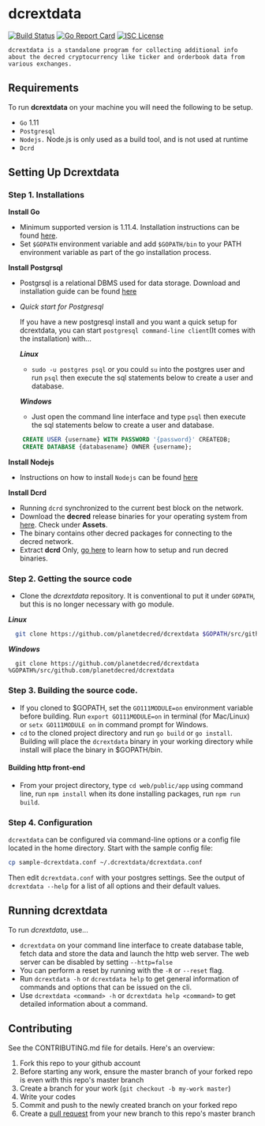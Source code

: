 # dcrextdata

[![Build Status](https://img.shields.io/travis/decred/dcrdata.svg)](https://travis-ci.org/raedahgroup/planetdecred)
[![Go Report Card](https://goreportcard.com/badge/github.com/decred/dcrdata)](https://goreportcard.com/report/github.com/planetdecred/dcrextdata)
[![ISC License](https://img.shields.io/badge/license-ISC-blue.svg)](http://copyfree.org)

    dcrextdata is a standalone program for collecting additional info about the decred cryptocurrency like ticker and orderbook data from various exchanges. 

## Requirements
To run **dcrextdata** on your machine you will need the following to be setup.
- `Go` 1.11
- `Postgresql`
- `Nodejs.` Node.js is only used as a build tool, and is not used at runtime
- `Dcrd`

## Setting Up Dcrextdata 
### Step 1. Installations
**Install Go**
* Minimum supported version is 1.11.4. Installation instructions can be found [here](https://golang.org/doc/install).
* Set `$GOPATH` environment variable and add `$GOPATH/bin` to your PATH environment variable as part of the go installation process.

**Install Postgrsql**
* Postgrsql is a relational DBMS used for data storage. Download and installation guide can be found [here](postgresql.org/download)
* *Quick start for  Postgresql*

    If you have a new postgresql install and you want a quick setup for dcrextdata, you can start `postgresql command-line client`(It comes with the installation) with...
    
    ***Linux***
  -  `sudo -u postgres psql` or you could `su` into the postgres user and run `psql` then execute the sql statements below to create a user and database.
    
    ***Windows***
  - Just open the command line interface and type `psql` then execute the sql statements below to create a user and database.
```sql
    CREATE USER {username} WITH PASSWORD '{password}' CREATEDB;
    CREATE DATABASE {databasename} OWNER {username};
```
**Install Nodejs**
* Instructions on how to install `Nodejs` can be found [here](https://nodejs.org/en/download/)

**Install Dcrd**
* Running `dcrd` synchronized to the current best block on the network.
* Download the **decred** release binaries for your operating system from [here](https://github.com/decred/decred-binaries/releases). Check under **Assets**.
* The binary contains other decred packages for connecting to the decred network. 
* Extract **dcrd** Only, [go here](https://docs.decred.org/wallets/cli/cli-installation/) to learn how to setup and run decred binaries.

### Step 2. Getting the source code
- Clone the *dcrextdata* repository. It is conventional to put it under `GOPATH`, but
  this is no longer necessary with go module.

***Linux***
```bash
  git clone https://github.com/planetdecred/dcrextdata $GOPATH/src/github.com/planetdecred/dcrextdata
 ```
 
 ***Windows***
```
  git clone https://github.com/planetdecred/dcrextdata %GOPATH%/src/github.com/planetdecred/dcrextdata
```

### Step 3. Building the source code.
* If you cloned to $GOPATH, set the `GO111MODULE=on` environment variable before building.
Run `export GO111MODULE=on` in terminal (for Mac/Linux) or `setx GO111MODULE on` in command prompt for Windows.
* `cd` to the cloned project directory and run `go build` or `go install`.
Building will place the `dcrextdata` binary in your working directory while install will place the binary in $GOPATH/bin.

#### Building http front-end
* From your project directory, type `cd web/public/app` using command line, run `npm install` when its done installing packages, 
run `npm run build`.

### Step 4. Configuration
`dcrextdata` can be configured via command-line options or a config file located in the home directory. Start with the sample config file:
```sh
cp sample-dcrextdata.conf ~/.dcrextdata/dcrextdata.conf
```
Then edit `dcrextdata.conf` with your postgres settings. See the output of `dcrextdata --help`
for a list of all options and their default values.

## Running dcrextdata
To run *dcrextdata*, use...
- `dcrextdata` on your command line interface to create database table, fetch data and store the data and launch the http web server. The web server can be disabled by setting `--http=false`
- You can perform a reset by running with the `-R` or `--reset` flag.
- Run `dcrextdata -h` or `dcrextdata help` to get general information of commands and options that can be issued on the cli.
- Use `dcrextdata <command> -h` or   `dcrextdata help <command>` to get detailed information about a command.

## Contributing
See the CONTRIBUTING.md file for details. Here's an overview:

1. Fork this repo to your github account
2. Before starting any work, ensure the master branch of your forked repo is even with this repo's master branch
2. Create a branch for your work (`git checkout -b my-work master`)
3. Write your codes
4. Commit and push to the newly created branch on your forked repo
5. Create a [pull request](https://github.com/planetdecred/dcrextdata/pulls) from your new branch to this repo's master branch
